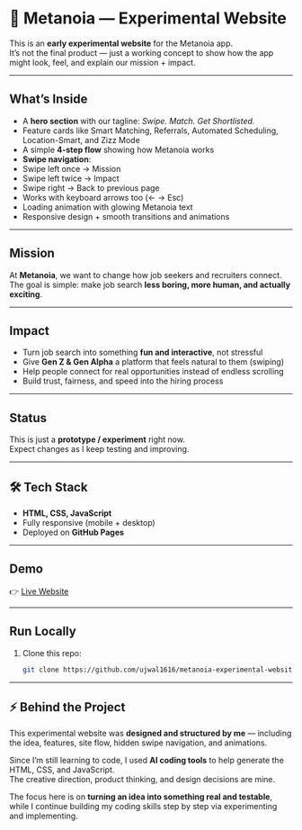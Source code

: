 # 🌌 Metanoia — Experimental Website  

This is an **early experimental website** for the Metanoia app.  
It’s not the final product — just a working concept to show how the app might look, feel, and explain our mission + impact.  

---

##  What’s Inside
-  A **hero section** with our tagline: *Swipe. Match. Get Shortlisted.*  
-  Feature cards like Smart Matching, Referrals, Automated Scheduling, Location-Smart, and Zizz Mode  
-  A simple **4-step flow** showing how Metanoia works  
-  **Swipe navigation**:  
  - Swipe left once → Mission  
  - Swipe left twice → Impact  
  - Swipe right → Back to previous page  
  - Works with keyboard arrows too (← → Esc)  
-  Loading animation with glowing Metanoia text  
-  Responsive design + smooth transitions and animations   

---

##  Mission
At **Metanoia**, we want to change how job seekers and recruiters connect.  
The goal is simple: make job search **less boring, more human, and actually exciting**.  

---

##  Impact
- Turn job search into something **fun and interactive**, not stressful  
- Give **Gen Z & Gen Alpha** a platform that feels natural to them (swiping)  
- Help people connect for real opportunities instead of endless scrolling  
- Build trust, fairness, and speed into the hiring process  

---

##  Status
This is just a **prototype / experiment** right now.  
Expect changes as I keep testing and improving.  

---

## 🛠 Tech Stack
- **HTML, CSS, JavaScript**  
- Fully responsive (mobile + desktop)  
- Deployed on **GitHub Pages**  

---

##  Demo
👉 [Live Website](https://ujwal1616.github.io/metanoia-experimental-website/)  

---

##  Run Locally
1. Clone this repo:  
   ```bash
   git clone https://github.com/ujwal1616/metanoia-experimental-website.git

---

## ⚡ Behind the Project
This experimental website was **designed and structured by me** — including the idea, features, site flow, hidden swipe navigation, and animations.  

Since I’m still learning to code, I used **AI coding tools** to help generate the HTML, CSS, and JavaScript.  
The creative direction, product thinking, and design decisions are mine.  

The focus here is on **turning an idea into something real and testable**, while I continue building my coding skills step by step via experimenting and implementing.  



